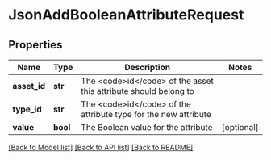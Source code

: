 # JsonAddBooleanAttributeRequest

## Properties
Name | Type | Description | Notes
------------ | ------------- | ------------- | -------------
**asset_id** | **str** | The &lt;code&gt;id&lt;/code&gt; of the asset this attribute should belong to | 
**type_id** | **str** | The &lt;code&gt;id&lt;/code&gt; of the attribute type for the new attribute | 
**value** | **bool** | The Boolean value for the attribute | [optional] 

[[Back to Model list]](../README.md#documentation-for-models) [[Back to API list]](../README.md#documentation-for-api-endpoints) [[Back to README]](../README.md)


